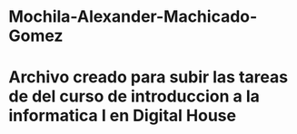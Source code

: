 # Mochila-Alexander-Machicado-Gomez
# Archivo creado para subir las tareas de del curso de introduccion a la informatica I en Digital House
